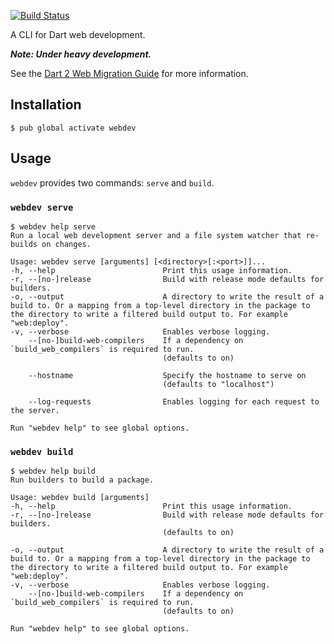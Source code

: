 [![Build Status](https://travis-ci.org/dart-lang/webdev.svg?branch=master)](https://travis-ci.org/dart-lang/webdev)

A CLI for Dart web development.

__*Note: Under heavy development.*__

See the [Dart 2 Web Migration Guide](https://webdev.dartlang.org/dart-2) for
more information.

## Installation

```console
$ pub global activate webdev
```

## Usage

`webdev` provides two commands: `serve` and `build`.

### `webdev serve`

```console
$ webdev help serve
Run a local web development server and a file system watcher that re-builds on changes.

Usage: webdev serve [arguments] [<directory>[:<port>]]...
-h, --help                        Print this usage information.
-r, --[no-]release                Build with release mode defaults for builders.
-o, --output                      A directory to write the result of a build to. Or a mapping from a top-level directory in the package to the directory to write a filtered build output to. For example "web:deploy".
-v, --verbose                     Enables verbose logging.
    --[no-]build-web-compilers    If a dependency on `build_web_compilers` is required to run.
                                  (defaults to on)

    --hostname                    Specify the hostname to serve on
                                  (defaults to "localhost")

    --log-requests                Enables logging for each request to the server.

Run "webdev help" to see global options.
```

### `webdev build`

```console
$ webdev help build
Run builders to build a package.

Usage: webdev build [arguments]
-h, --help                        Print this usage information.
-r, --[no-]release                Build with release mode defaults for builders.
                                  (defaults to on)

-o, --output                      A directory to write the result of a build to. Or a mapping from a top-level directory in the package to the directory to write a filtered build output to. For example "web:deploy".
-v, --verbose                     Enables verbose logging.
    --[no-]build-web-compilers    If a dependency on `build_web_compilers` is required to run.
                                  (defaults to on)

Run "webdev help" to see global options.
```
